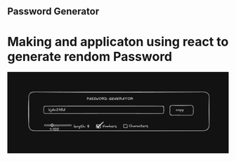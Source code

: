 ## Password Generator 
#  Making and applicaton using react to generate rendom Password

![Password Generator Screenshot](./src/projectImg.png)
